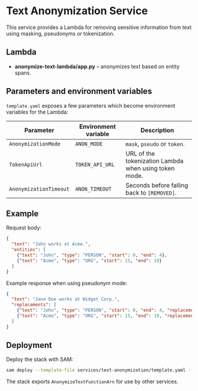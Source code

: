 # Text Anonymization Service

This service provides a Lambda for removing sensitive information from text using masking, pseudonyms or tokenization.

## Lambda

- **anonymize-text-lambda/app.py** – anonymizes text based on entity spans.

## Parameters and environment variables

`template.yaml` exposes a few parameters which become environment variables for the Lambda:

| Parameter | Environment variable | Description |
|-----------|----------------------|-------------|
| `AnonymizationMode` | `ANON_MODE` | `mask`, `pseudo` or `token`. |
| `TokenApiUrl` | `TOKEN_API_URL` | URL of the tokenization Lambda when using token mode. |
| `AnonymizationTimeout` | `ANON_TIMEOUT` | Seconds before falling back to `[REMOVED]`. |

## Example

Request body:

```json
{
  "text": "John works at Acme.",
  "entities": [
    {"text": "John", "type": "PERSON", "start": 0, "end": 4},
    {"text": "Acme", "type": "ORG", "start": 15, "end": 19}
  ]
}
```

Example response when using pseudonym mode:

```json
{
  "text": "Jane Doe works at Widget Corp.",
  "replacements": [
    {"text": "John", "type": "PERSON", "start": 0, "end": 4, "replacement": "Jane Doe"},
    {"text": "Acme", "type": "ORG", "start": 15, "end": 19, "replacement": "Widget Corp"}
  ]
}
```

## Deployment

Deploy the stack with SAM:

```bash
sam deploy --template-file services/text-anonymization/template.yaml --stack-name text-anonymization
```

The stack exports `AnonymizeTextFunctionArn` for use by other services.
